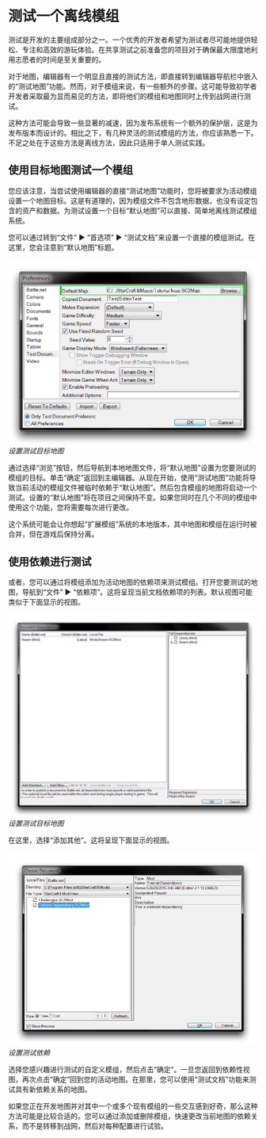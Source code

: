 # 测试一个离线模组

测试是开发的主要组成部分之一。一个优秀的开发者希望为测试者尽可能地提供轻松、专注和高效的游玩体验。在共享测试之前准备您的项目对于确保最大限度地利用志愿者的时间是至关重要的。

对于地图，编辑器有一个明显且直接的测试方法，即直接转到编辑器导航栏中嵌入的“测试地图”功能。然而，对于模组来说，有一些额外的步骤。这可能导致初学者开发者采取最为显而易见的方法，即将他们的模组和地图同时上传到战网进行测试。

这种方法可能会导致一些显著的减速，因为发布系统有一个额外的保护层，这是为发布版本而设计的。相比之下，有几种灵活的测试模组的方法，你应该熟悉一下。不足之处在于这些方法是离线方法，因此只适用于单人测试实践。

## 使用目标地图测试一个模组

您应该注意，当尝试使用编辑器的直接“测试地图”功能时，您将被要求为活动模组设置一个地图目标。这是有道理的，因为模组文件不包含地形数据，也没有设定包含的资产和数据。为测试设置一个目标“默认地图”可以直接、简单地离线测试模组系统。

您可以通过转到“文件” ▶︎ “首选项” ▶︎ “测试文档”来设置一个直接的模组测试。在这里，您会注意到“默认地图”标题。

[![设置测试目标地图](./resources/082_Test_a_Mod_Offline1.png)](./resources/082_Test_a_Mod_Offline1.png)
*设置测试目标地图*

通过选择“浏览”按钮，然后导航到本地地图文件，将“默认地图”设置为您要测试的模组的目标。单击“确定”返回到主编辑器。从现在开始，使用“测试地图”功能将导致当前活动的模组文件被临时依赖于“默认地图”。然后包含模组的地图将启动一个测试。设置的“默认地图”将在项目之间保持不变。如果您同时在几个不同的模组中使用这个功能，您将需要每次进行更改。

这个系统可能会让你想起“扩展模组”系统的本地版本，其中地图和模组在运行时被合并，但在游戏后保持分离。

## 使用依赖进行测试

或者，您可以通过将模组添加为活动地图的依赖项来测试模组。打开您要测试的地图，导航到“文件” ▶︎ “依赖项”。这将呈现当前文档依赖项的列表。默认视图可能类似于下面显示的视图。

[![设置测试目标地图](./resources/082_Test_a_Mod_Offline2.png)](./resources/082_Test_a_Mod_Offline2.png)
*设置测试目标地图*

在这里，选择“添加其他”。这将呈现下面显示的视图。

[![设置测试依赖](./resources/082_Test_a_Mod_Offline3.png)](./resources/082_Test_a_Mod_Offline3.png)
*设置测试依赖*

选择您感兴趣进行测试的自定义模组，然后点击“确定”。一旦您返回到依赖性视图，再次点击“确定”回到您的活动地图。在那里，您可以使用“测试文档”功能来测试具有新依赖关系的地图。

如果您正在开发地图并对其中一个或多个现有模组的一些交互感到好奇，那么这种方法可能是比较合适的。您可以通过添加或删除模组，快速更改当前地图的依赖关系，而不是转移到战网，然后对每种配置进行试验。